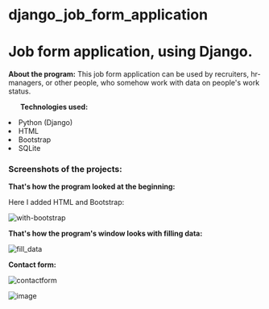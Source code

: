 # django_job_form_application


<h1>Job form application, using Django.</h1>


<strong>About the program:</strong>
This job form application can be used by recruiters, hr-managers, or other people, who somehow work with data on people's work status.


<ul><strong>Technologies used:</strong></ul>
<li>Python (Django)</li>
<li>HTML</li>
<li>Bootstrap</li>
<li>SQLite</li>


<h3>Screenshots of the projects:</h3>

<strong>That's how the program looked at the beginning:</strong>
<p>Here I added HTML and Bootstrap:</p>


![with-bootstrap](https://user-images.githubusercontent.com/102950421/230875023-b9b07b27-49e9-41c8-9e5a-3760bf9d50c1.png)


<strong>That's how the program's window looks with filling data:</strong>


![fill_data](https://user-images.githubusercontent.com/102950421/230875229-4e916e62-3ff3-45d0-b976-77307b5e69c1.png)


<strong>Contact form:</strong>


![contactform](https://user-images.githubusercontent.com/102950421/230875466-b5eb493d-e589-49b2-b488-20653c5fb95f.PNG)



![image](https://user-images.githubusercontent.com/102950421/230876035-61fbe8e0-1b30-4022-8434-465f7a2b6866.png)






